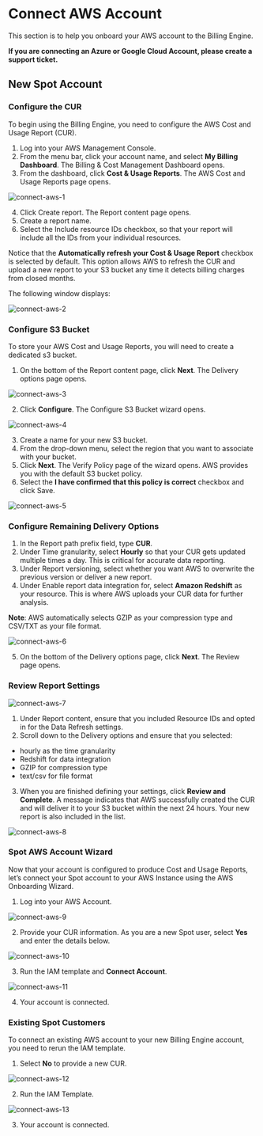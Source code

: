 # Connect AWS Account 

This section is to help you onboard your AWS account to the Billing Engine. 

**If you are connecting an Azure or Google Cloud Account, please create a support ticket.**

## New Spot Account 

### Configure the CUR 

To begin using the Billing Engine, you need to configure the AWS Cost and Usage Report (CUR).  

1. Log into your AWS Management Console. 
2. From the menu bar, click your account name, and select **My Billing Dashboard**. 
The Billing & Cost Management Dashboard opens. 
3. From the dashboard, click **Cost & Usage Reports**. The AWS Cost and Usage Reports page opens. 

![connect-aws-1](https://github.com/spotinst/help/assets/106514736/fba29253-0476-47f6-97f5-8f280506e4d4)

4. Click Create report. The Report content page opens. 
5. Create a report name. 
6. Select the Include resource IDs checkbox, so that your report will include all the IDs from your individual resources. 

Notice that the **Automatically refresh your Cost & Usage Report** checkbox is selected by default. This option allows AWS to refresh the CUR and upload a new report to your S3 bucket any time it detects billing charges from closed months. 

The following window displays:  

![connect-aws-2](https://github.com/spotinst/help/assets/106514736/d2331a9b-7ff0-49c0-9ad6-aa33ca6c5ab3)

### Configure S3 Bucket 

To store your AWS Cost and Usage Reports, you will need to create a dedicated s3 bucket. 

1. On the bottom of the Report content page, click **Next**. The Delivery options page opens. 

![connect-aws-3](https://github.com/spotinst/help/assets/106514736/cbdb9722-248c-46bb-b8dd-070ea5a2e480)

2. Click **Configure**. The Configure S3 Bucket wizard opens. 

![connect-aws-4](https://github.com/spotinst/help/assets/106514736/c823fb95-00f8-49d6-9d70-7c9d5b0cd098)

3. Create a name for your new S3 bucket. 
4. From the drop-down menu, select the region that you want to associate with your bucket. 
5. Click **Next**. The Verify Policy page of the wizard opens. AWS provides you with the default S3 bucket policy. 
6. Select the **I have confirmed that this policy is correct** checkbox and click Save. 

![connect-aws-5](https://github.com/spotinst/help/assets/106514736/dd5da467-fd1b-4fd0-999b-558205724e79)

### Configure Remaining Delivery Options 

1. In the Report path prefix field, type **CUR**. 
2. Under Time granularity, select **Hourly** so that your CUR gets updated multiple times a day. This is critical for accurate data reporting. 
3. Under Report versioning, select whether you want AWS to overwrite the previous version or deliver a new report. 
4. Under Enable report data integration for, select **Amazon Redshift** as your resource. This is where AWS uploads your CUR data for further analysis. 

**Note**: AWS automatically selects GZIP as your compression type and CSV/TXT as your file format. 

![connect-aws-6](https://github.com/spotinst/help/assets/106514736/7da88d0a-9a82-43c4-9b37-38cafdddd316)

5. On the bottom of the Delivery options page, click **Next**. The Review page opens. 

### Review Report Settings 

![connect-aws-7](https://github.com/spotinst/help/assets/106514736/d1e9c460-e5a1-4e23-bca2-75e07e8f4c24)

1. Under Report content, ensure that you included Resource IDs and opted in for the Data Refresh settings. 
2. Scroll down to the Delivery options and ensure that you selected: 

* hourly as the time granularity 
* Redshift for data integration 
* GZIP for compression type 
* text/csv for file format 

3. When you are finished defining your settings, click **Review and Complete**. A message indicates that AWS successfully created the CUR and will deliver it to your S3 bucket within the next 24 hours. Your new report is also included in the list. 

![connect-aws-8](https://github.com/spotinst/help/assets/106514736/50a785f9-d458-4e60-8b4b-40ea5a649aba)

### Spot AWS Account Wizard 

Now that your account is configured to produce Cost and Usage Reports, let’s connect your Spot account to your AWS Instance using the AWS Onboarding Wizard. 

1. Log into your AWS Account. 

![connect-aws-9](https://github.com/spotinst/help/assets/106514736/4eb78e64-5bb4-4fae-b260-e1ad416ce2ec)

2. Provide your CUR information. As you are a new Spot user, select **Yes** and enter the details below. 

![connect-aws-10](https://github.com/spotinst/help/assets/106514736/adb5d51f-3735-4396-9e44-9adfe0a2bdde)

3. Run the IAM template and **Connect Account**. 

![connect-aws-11](https://github.com/spotinst/help/assets/106514736/56f31c8b-6891-49fb-8657-5de67f8cb663)

4. Your account is connected.

### Existing Spot Customers 

To connect an existing AWS account to your new Billing Engine account, you need to rerun the IAM template.  

1. Select **No** to provide a new CUR. 

![connect-aws-12](https://github.com/spotinst/help/assets/106514736/1b369430-a3ea-42e4-80a0-5dfbbc23e3bb)

2. Run the IAM Template. 

![connect-aws-13](https://github.com/spotinst/help/assets/106514736/497bf140-abcc-4f5d-ac09-6ad18c76ba5f)

3. Your account is connected.
